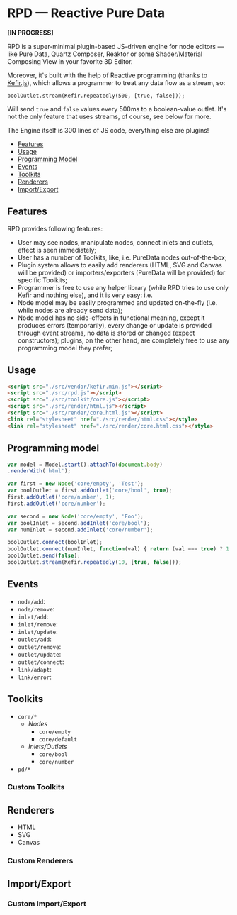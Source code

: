 # RPD — Reactive Pure Data

**[IN PROGRESS]**

RPD is a super-minimal plugin-based JS-driven engine for node editors — like Pure Data, Quartz Composer, Reaktor or some Shader/Material Composing View in your favorite 3D Editor.

Moreover, it's built with the help of Reactive programming (thanks to [Kefir.js](http://pozadi.github.io/kefir/)), which allows a programmer to treat any data flow as a stream, so:

```
boolOutlet.stream(Kefir.repeatedly(500, [true, false]));
```

Will send `true` and `false` values every 500ms to a boolean-value outlet. It's not the only feature that uses streams, of course, see below for more.

The Engine itself is 300 lines of JS code, everything else are plugins!

* [Features](#features)
* [Usage](#usage)
* [Programming Model](#programming-model)
* [Events](#events)
* [Toolkits](#toolkits)
* [Renderers](#renderers)
* [Import/Export](#import-export)

## Features

RPD provides following features:

* User may see nodes, manipulate nodes, connect inlets and outlets, effect is seen immediately;
* User has a number of Toolkits, like, i.e. PureData nodes out-of-the-box;
* Plugin system allows to easily add renderers (HTML, SVG and Canvas will be provided) or importers/exporters (PureData will be provided) for specific Toolkits;
* Programmer is free to use any helper library (while RPD tries to use only Kefir and nothing else), and it is very easy: i.e.
* Node model may be easily programmed and updated on-the-fly (i.e. while nodes are already send data);
* Node model has no side-effects in functional meaning, except it produces errors (temporarily), every change or update is provided through event streams, no data is stored or changed (expect constructors); plugins, on the other hand, are completely free to use any programming model they prefer;

## Usage

```html
<script src="./src/vendor/kefir.min.js"></script>
<script src="./src/rpd.js"></script>
<script src="./src/toolkit/core.js"></script>
<script src="./src/render/html.js"></script>
<script src="./src/render/core.html.js"></script>
<link rel="stylesheet" href="./src/render/html.css"></style>
<link rel="stylesheet" href="./src/render/core.html.css"></style>
```

## Programming model

```js
var model = Model.start().attachTo(document.body)
.renderWith('html');

var first = new Node('core/empty', 'Test');
var boolOutlet = first.addOutlet('core/bool', true);
first.addOutlet('core/number', 1);
first.addOutlet('core/number');

var second = new Node('core/empty', 'Foo');
var boolInlet = second.addInlet('core/bool');
var numInlet = second.addInlet('core/number');

boolOutlet.connect(boolInlet);
boolOutlet.connect(numInlet, function(val) { return (val === true) ? 1 : 0 });
boolOutlet.send(false);
boolOutlet.stream(Kefir.repeatedly(10, [true, false]));
```

## Events

* `node/add`:
* `node/remove`:
* `inlet/add`:
* `inlet/remove`:
* `inlet/update`:
* `outlet/add`:
* `outlet/remove`:
* `outlet/update`:
* `outlet/connect`:
* `link/adapt`:
* `link/error`:

## Toolkits

* `core/*`
    * _Nodes_
        * `core/empty`
        * `core/default`
    * _Inlets/Outlets_
        * `core/bool`
        * `core/number`
* `pd/*`

### Custom Toolkits

## Renderers

* HTML
* SVG
* Canvas

### Custom Renderers

## Import/Export

### Custom Import/Export
